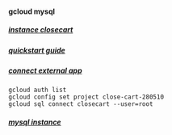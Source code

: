 
#### gcloud mysql
##### [instance closecart](https://console.cloud.google.com/sql/create-instance-mysql?project=close-cart-280510)
##### [quickstart guide](https://cloud.google.com/sql/docs/mysql/quickstart)
##### [connect external app](https://cloud.google.com/sql/docs/mysql/connect-external-app)
<!-- root Z..9 -->

```
gcloud auth list
gcloud config set project close-cart-280510
gcloud sql connect closecart --user=root

```
##### [mysql instance](https://console.cloud.google.com/sql/instances?project=close-cart-280510&cloudshell=false)

<!--
  bitnami opencart-1 deployment (admin/opencart1103)
  https://console.cloud.google.com/dm/deployments/details/opencart-1?project=close-cart-280510

  VM
  https://console.cloud.google.com/compute/instancesDetail/zones/asia-southeast1-a/instances/opencart-1-vm

  /opt/bitnami/mysql/bin/mysqladmin -p -u root password NEW_PASSWORD

  mysql -u root -p (v3xwrXyCCtwn)
  > ALTER USER 'root'@'localhost' IDENTIFIED BY 'z..9';
  > UPDATE mysql.user SET Password=PASSWORD('z..9') WHERE User='root';
  > FLUSH PRIVILEGES;

## notes:
admin/model/user/user.php line 13
select password from oc_user where user_id=1;
select sha1(concat(`salt`,sha1(concat(`salt`,sha1('v3xwrXyCCtwn'))))) from oc_user where user_id=1;

### change opencart admin password 
update `oc_user` set `password` = sha1( concat(`salt`, sha1( concat(`salt`, sha1('opencart1103'))))) where user_id = 1

### ssh to VM
cd /apps/opencart/htdocs

grep "btn-group" catalog/view/theme/default/stylesheet/stylesheet.css
-->
